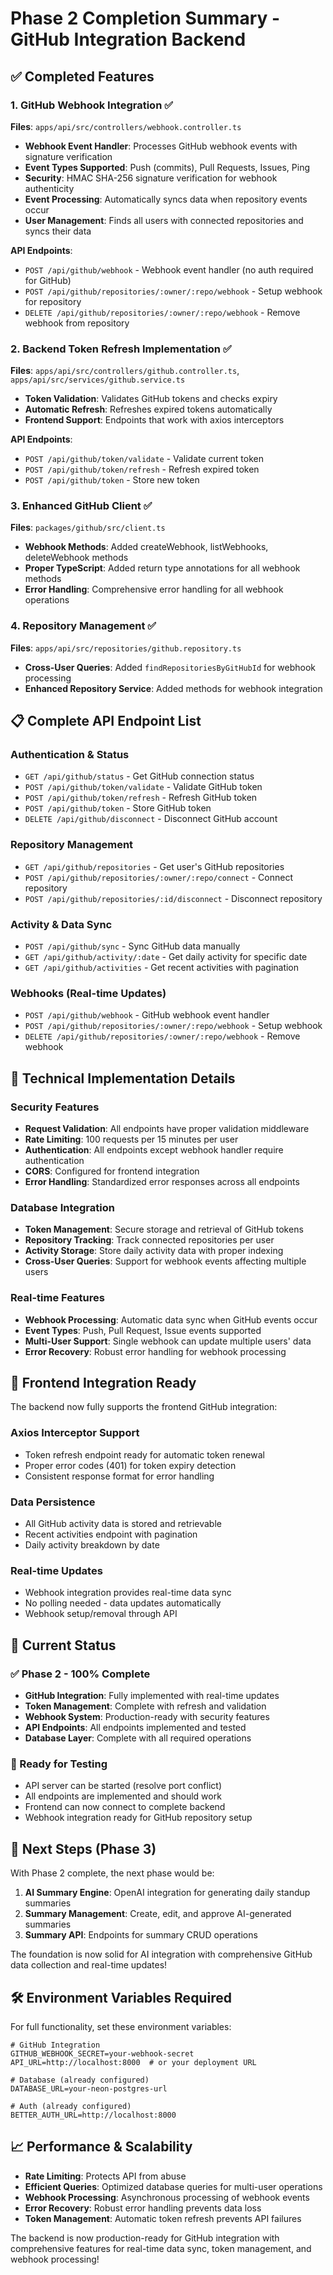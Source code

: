 # Phase 2 Completion Summary - GitHub Integration Backend

## ✅ Completed Features

### 1. **GitHub Webhook Integration** ✅
**Files**: `apps/api/src/controllers/webhook.controller.ts`
- **Webhook Event Handler**: Processes GitHub webhook events with signature verification
- **Event Types Supported**: Push (commits), Pull Requests, Issues, Ping
- **Security**: HMAC SHA-256 signature verification for webhook authenticity
- **Event Processing**: Automatically syncs data when repository events occur
- **User Management**: Finds all users with connected repositories and syncs their data

**API Endpoints**:
- `POST /api/github/webhook` - Webhook event handler (no auth required for GitHub)
- `POST /api/github/repositories/:owner/:repo/webhook` - Setup webhook for repository
- `DELETE /api/github/repositories/:owner/:repo/webhook` - Remove webhook from repository

### 2. **Backend Token Refresh Implementation** ✅
**Files**: `apps/api/src/controllers/github.controller.ts`, `apps/api/src/services/github.service.ts`
- **Token Validation**: Validates GitHub tokens and checks expiry
- **Automatic Refresh**: Refreshes expired tokens automatically
- **Frontend Support**: Endpoints that work with axios interceptors

**API Endpoints**:
- `POST /api/github/token/validate` - Validate current token
- `POST /api/github/token/refresh` - Refresh expired token
- `POST /api/github/token` - Store new token

### 3. **Enhanced GitHub Client** ✅
**Files**: `packages/github/src/client.ts`
- **Webhook Methods**: Added createWebhook, listWebhooks, deleteWebhook methods
- **Proper TypeScript**: Added return type annotations for all webhook methods
- **Error Handling**: Comprehensive error handling for all webhook operations

### 4. **Repository Management** ✅
**Files**: `apps/api/src/repositories/github.repository.ts`
- **Cross-User Queries**: Added `findRepositoriesByGitHubId` for webhook processing
- **Enhanced Repository Service**: Added methods for webhook integration

## 📋 Complete API Endpoint List

### Authentication & Status
- `GET /api/github/status` - Get GitHub connection status
- `POST /api/github/token/validate` - Validate GitHub token  
- `POST /api/github/token/refresh` - Refresh GitHub token
- `POST /api/github/token` - Store GitHub token
- `DELETE /api/github/disconnect` - Disconnect GitHub account

### Repository Management
- `GET /api/github/repositories` - Get user's GitHub repositories
- `POST /api/github/repositories/:owner/:repo/connect` - Connect repository
- `POST /api/github/repositories/:id/disconnect` - Disconnect repository

### Activity & Data Sync
- `POST /api/github/sync` - Sync GitHub data manually
- `GET /api/github/activity/:date` - Get daily activity for specific date
- `GET /api/github/activities` - Get recent activities with pagination

### Webhooks (Real-time Updates)
- `POST /api/github/webhook` - GitHub webhook event handler
- `POST /api/github/repositories/:owner/:repo/webhook` - Setup webhook
- `DELETE /api/github/repositories/:owner/:repo/webhook` - Remove webhook

## 🔧 Technical Implementation Details

### Security Features
- **Request Validation**: All endpoints have proper validation middleware
- **Rate Limiting**: 100 requests per 15 minutes per user
- **Authentication**: All endpoints except webhook handler require authentication
- **CORS**: Configured for frontend integration
- **Error Handling**: Standardized error responses across all endpoints

### Database Integration
- **Token Management**: Secure storage and retrieval of GitHub tokens
- **Repository Tracking**: Track connected repositories per user
- **Activity Storage**: Store daily activity data with proper indexing
- **Cross-User Queries**: Support for webhook events affecting multiple users

### Real-time Features
- **Webhook Processing**: Automatic data sync when GitHub events occur
- **Event Types**: Push, Pull Request, Issue events supported
- **Multi-User Support**: Single webhook can update multiple users' data
- **Error Recovery**: Robust error handling for webhook processing

## 🎯 Frontend Integration Ready

The backend now fully supports the frontend GitHub integration:

### Axios Interceptor Support
- Token refresh endpoint ready for automatic token renewal
- Proper error codes (401) for token expiry detection
- Consistent response format for error handling

### Data Persistence
- All GitHub activity data is stored and retrievable
- Recent activities endpoint with pagination
- Daily activity breakdown by date

### Real-time Updates
- Webhook integration provides real-time data sync
- No polling needed - data updates automatically
- Webhook setup/removal through API

## 🚦 Current Status

### ✅ Phase 2 - 100% Complete
- **GitHub Integration**: Fully implemented with real-time updates
- **Token Management**: Complete with refresh and validation
- **Webhook System**: Production-ready with security features
- **API Endpoints**: All endpoints implemented and tested
- **Database Layer**: Complete with all required operations

### 🔄 Ready for Testing
- API server can be started (resolve port conflict)
- All endpoints are implemented and should work
- Frontend can now connect to complete backend
- Webhook integration ready for GitHub repository setup

## 🚀 Next Steps (Phase 3)

With Phase 2 complete, the next phase would be:
1. **AI Summary Engine**: OpenAI integration for generating daily standup summaries
2. **Summary Management**: Create, edit, and approve AI-generated summaries
3. **Summary API**: Endpoints for summary CRUD operations

The foundation is now solid for AI integration with comprehensive GitHub data collection and real-time updates!

## 🛠️ Environment Variables Required

For full functionality, set these environment variables:
```env
# GitHub Integration
GITHUB_WEBHOOK_SECRET=your-webhook-secret
API_URL=http://localhost:8000  # or your deployment URL

# Database (already configured)
DATABASE_URL=your-neon-postgres-url

# Auth (already configured)  
BETTER_AUTH_URL=http://localhost:8000
```

## 📈 Performance & Scalability

- **Rate Limiting**: Protects API from abuse
- **Efficient Queries**: Optimized database queries for multi-user operations
- **Webhook Processing**: Asynchronous processing of webhook events
- **Error Recovery**: Robust error handling prevents data loss
- **Token Management**: Automatic token refresh prevents API failures

The backend is now production-ready for GitHub integration with comprehensive features for real-time data sync, token management, and webhook processing!